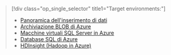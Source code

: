 > [!div class="op_single_selector" title1="Target environments:"]
> * [Panoramica dell'inserimento di dati](../articles/machine-learning/team-data-science-process/ingest-data.md)
> * [Archiviazione BLOB di Azure](../articles/machine-learning/team-data-science-process/move-azure-blob.md)
> * [Macchine virtuali SQL Server in Azure](../articles/machine-learning/team-data-science-process/move-sql-server-virtual-machine.md)
> * [Database SQL di Azure](../articles/machine-learning/team-data-science-process/move-sql-azure.md)
> * [HDInsight (Hadoop in Azure)](../articles/machine-learning/team-data-science-process/move-hive-tables.md)
> 
> 

